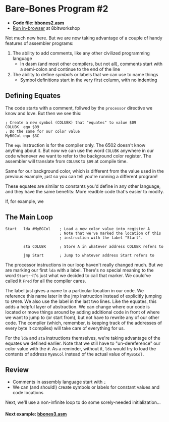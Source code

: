 # Bare-Bones Program #2

* **Code file: [bbones2.asm](./bbones2.asm "Link to source code file for bbones2.asm")**
* [Run in-browser](https://8bitworkshop.com/v3.3.0/embed.html?p=vcs&r=TFpHAAAQAAAAAFTPFAojAQECAwSpPIUJTADw%2FwQfBB8EHwQfBB8EHwQfBB8EHwQfBB8EHwQfBB8EHwQfBB8EHwQfBB8EHwQfBB8EHwQfBB8EHwQfBB8EHwQfBB4EHAQHAPAA8A%3D%3D "Link to in-browser emulation of bbones2.asm") at 8bitworkshop

Not much new here. But we are now taking advantage of a couple of handy features of assembler programs:

1. The ability to add comments, like any other civilized programming language
   * In dasm (and most other compilers, but not all), comments start with a semi-colon and continue to the end of the line
1. The ability to define *symbols* or labels that we can use to name things
   * Symbol definitions start in the very first column, with no indenting

## Defining Equates

The code starts with a comment, follwed by the `processor` directive we know and love. But then we see this:

```assembly
; Create a new symbol (COLUBK) that "equates" to value $09
COLUBK  equ $09
; Do the same for our color value
MyBGCol equ $3C
```
The `equ` instruction is for the compiler only. The 6502 doesn't know anything about it. But now we can use the word `COLUBK` anywhere in our code whenever we want to refer to the background color register. The assembler will translate from `COLUBK` to `$09` at compile time.

Same for our background color, which is different from the value used in the previous example, just so you can tell you're running a different program!

These equates are similar to constants you'd define in any other language, and they have the same benefits: More readble code that's easier to modify.

If, for example, we 



## The Main Loop

```assembly
Start   lda #MyBGCol    ; Load a new color value into register A
                        ; Note that we've marked the location of this
                        ; instruction with the label "Start".

        sta COLUBK      ; Store A in whatever address COLUBK refers to

        jmp Start       ; Jump to whatever address Start refers to
```

The processor instructions in our loop haven't really changed much. But we are marking our first `lda` with a label. There's no special meaning to the word `Start`--it's just what we decided to call that marker. We could've called it `Fred` for all the compiler cares.

The label just gives a name to a particular location in our code. We reference this name later in the jmp instruction instead of explicitly jumping to `$F000`. We also use the label in the last two lines. Like the equates, this adds a helpful layer of abstraction. We can change where our code is located or move things around by adding additional code in front of where we want to jump to (or start from), but not have to rewrite any of our other code. The compiler (which, remember, is keeping track of the addresses of every byte it compiles) will take care of everything for us.

For the `lda` and `sta` instructions themselves, we're taking advantage of the equates we defined earlier. Note that we still have to "un-dereference" our color value with the `#`. As a reminder, without it, `lda` would try to load the contents of address `MyBGCol` instead of the actual value of `MyBGCol`.



## Review

* Comments in assembly language start with `;`
* We can (and should!) create symbols or labels for constant values and code locations

Next, we'll use a non-infinite loop to do some sorely-needed initialization...

#### Next example: [bbones3.asm](./bbones3.md)
